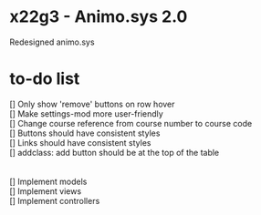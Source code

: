 # x22g3 - Animo.sys 2.0

Redesigned animo.sys

# to-do list

[] Only show 'remove' buttons on row hover
<br>
[] Make settings-mod more user-friendly
<br>
[] Change course reference from course number to course code
<br>
[] Buttons should have consistent styles
<br>
[] Links should have consistent styles
<br>
[] addclass: add button should be at the top of the table
<br>
<br>
<br>
[] Implement models
<br>
[] Implement views
<br>
[] Implement controllers
